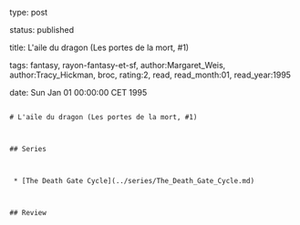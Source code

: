 type: post
status: published
title: L'aile du dragon (Les portes de la mort, #1)
tags:  fantasy,  rayon-fantasy-et-sf, author:Margaret_Weis, author:Tracy_Hickman, broc, rating:2, read, read_month:01, read_year:1995
date: Sun Jan 01 00:00:00 CET 1995
~~~~~~
# L'aile du dragon (Les portes de la mort, #1)

## Series

 * [The Death Gate Cycle](../series/The_Death_Gate_Cycle.md)

## Review

